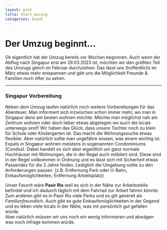 ```yaml
---
layout: post
title: Start moving
categories: Expat
---
```


# Der Umzug beginnt...

Ok eigentlich hat der Umzug bereits vor Wochen begonnen. Auch wenn der Abflug nach Singapur erst am 29.03.2023 ist, möchten wir den größten Teil des Umzugs gleich im Februar durchziehen. Das lässt uns (hoffentlich) im März etwas mehr entspannen und gibt uns die Möglichkeit Freunde & Familien noch öfter zu sehen. 

---

### Singapur Vorbereitung

Neben dem Umzug laufen natürlich noch weitere Vorbereitungen für das Abenteuer. Man informiert sich inzwischen schon immer mehr, wo man in Singapur denn am besten wohnen möchte. Möchte man möglichst nah am Zentrum wohnen oder doch lieber etwas abgelegen wo auch die locals unterwegs sind? Wir haben das Glück, dass unsere Tochter noch zu klein für Schule oder Kindergarten ist. Das macht die Wohnungssuche etwas flexibler. Aber natürlich sollte man ungefähre wissen, was einem wichtig ist.  
Expats in Singapur wohnen meistens in sogenannten Condominiums (Condos). Dabei handelt es sich aber eigentlich um ganz normale Hochhäuser mit Wohnungen, die in der Regel auch möbliert sind. Diese sind in der Regel vollkommen in Ordnung und es lässt sich mit Sicherheit etwas Passendes für die 2 Jahre finden. Lediglich die Umgebung sollte zu den Anforderungen passen. (z.B. Entfernung Park oder U-Bahn, Einkaufsmöglichkeiten, Entfernung Arbeitsplatz)

Unser Favorit wäre **Pasir Ris** weil es sich in der Nähe zur Arbeitsstelle befindet und ich dadurch täglich mit dem Fahrrad zur Arbeit fahren könnte. Zum anderen gibt es in Pasir Ris viele Parks und es gilt generell als *Familienfreundlich*. Auch gibt es gute Einkaufsmöglichkeiten in der Gegend und es leben viele locals in der Nähe, was mir persönlich gut gefallen würde.\
Aber natürlich müssen wir uns noch ein wenig informieren und abwägen was noch infrage kommen würde. 